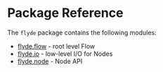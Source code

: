 # Package Reference

The `flyde` package contains the following modules:

- [flyde.flow](package/flyde.flow.md) - root level Flow
- [flyde.io](package/flyde.io.md) - low-level I/O for Nodes
- [flyde.node](package/flyde.node.md) - Node API
